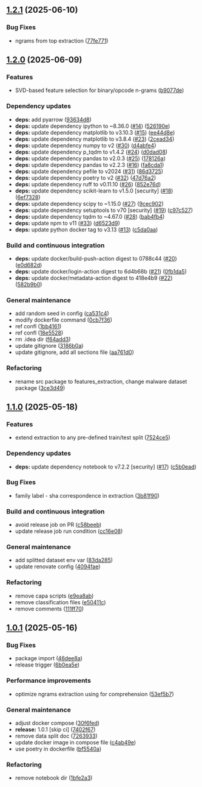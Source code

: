## [1.2.1](https://github.com/Malware-Concept-Drift-Detection/dts-features-extraction/compare/1.2.0...1.2.1) (2025-06-10)

### Bug Fixes

* ngrams from top extraction ([77fe771](https://github.com/Malware-Concept-Drift-Detection/dts-features-extraction/commit/77fe7713892a63b8d2b9f72ca64a0ff7afd1f6ee))

## [1.2.0](https://github.com/Malware-Concept-Drift-Detection/dts-features-extraction/compare/1.1.0...1.2.0) (2025-06-09)

### Features

* SVD-based feature selection for binary/opcode n-grams ([b9077de](https://github.com/Malware-Concept-Drift-Detection/dts-features-extraction/commit/b9077dee79480cb237faf2ec4ff719d53b0b61bc))

### Dependency updates

* **deps:** add pyarrow ([93634d8](https://github.com/Malware-Concept-Drift-Detection/dts-features-extraction/commit/93634d8b943c159db53ecb6c8d1c8619fbdfde85))
* **deps:** update dependency ipython to ~8.36.0 ([#14](https://github.com/Malware-Concept-Drift-Detection/dts-features-extraction/issues/14)) ([526190e](https://github.com/Malware-Concept-Drift-Detection/dts-features-extraction/commit/526190e2593bd8a40f56ba48974e107eba1beb35))
* **deps:** update dependency matplotlib to v3.10.3 ([#15](https://github.com/Malware-Concept-Drift-Detection/dts-features-extraction/issues/15)) ([ee44d8e](https://github.com/Malware-Concept-Drift-Detection/dts-features-extraction/commit/ee44d8ed5a3bc6e8f992d100957c6554fde7bd34))
* **deps:** update dependency matplotlib to v3.8.4 ([#23](https://github.com/Malware-Concept-Drift-Detection/dts-features-extraction/issues/23)) ([2cead34](https://github.com/Malware-Concept-Drift-Detection/dts-features-extraction/commit/2cead347d54d3789b51c09e66b57c8671c416b41))
* **deps:** update dependency numpy to v2 ([#30](https://github.com/Malware-Concept-Drift-Detection/dts-features-extraction/issues/30)) ([d4abfe4](https://github.com/Malware-Concept-Drift-Detection/dts-features-extraction/commit/d4abfe46716f20ca02410879fcde004d0201c21a))
* **deps:** update dependency p_tqdm to v1.4.2 ([#24](https://github.com/Malware-Concept-Drift-Detection/dts-features-extraction/issues/24)) ([d0dad08](https://github.com/Malware-Concept-Drift-Detection/dts-features-extraction/commit/d0dad08d4207df4abd4187f684ddb7ee8459bc0d))
* **deps:** update dependency pandas to v2.0.3 ([#25](https://github.com/Malware-Concept-Drift-Detection/dts-features-extraction/issues/25)) ([178126a](https://github.com/Malware-Concept-Drift-Detection/dts-features-extraction/commit/178126a725e7616b634fd7002bdf49dd6e0768e4))
* **deps:** update dependency pandas to v2.2.3 ([#16](https://github.com/Malware-Concept-Drift-Detection/dts-features-extraction/issues/16)) ([fa8cda1](https://github.com/Malware-Concept-Drift-Detection/dts-features-extraction/commit/fa8cda155610411fc5be73d92d6ada65d0a941af))
* **deps:** update dependency pefile to v2024 ([#31](https://github.com/Malware-Concept-Drift-Detection/dts-features-extraction/issues/31)) ([86d3725](https://github.com/Malware-Concept-Drift-Detection/dts-features-extraction/commit/86d3725130a63c10ab2a58a45ebd8458f15bdfc1))
* **deps:** update dependency poetry to v2 ([#32](https://github.com/Malware-Concept-Drift-Detection/dts-features-extraction/issues/32)) ([47d76a2](https://github.com/Malware-Concept-Drift-Detection/dts-features-extraction/commit/47d76a275e241801e1de3c23322af79b2c24578f))
* **deps:** update dependency ruff to v0.11.10 ([#26](https://github.com/Malware-Concept-Drift-Detection/dts-features-extraction/issues/26)) ([852e76d](https://github.com/Malware-Concept-Drift-Detection/dts-features-extraction/commit/852e76df479337ca80a03f06051c56e7adbafd38))
* **deps:** update dependency scikit-learn to v1.5.0 [security] ([#18](https://github.com/Malware-Concept-Drift-Detection/dts-features-extraction/issues/18)) ([6ef7328](https://github.com/Malware-Concept-Drift-Detection/dts-features-extraction/commit/6ef73287200623e19a8119061f05e4bf17f84e8c))
* **deps:** update dependency scipy to ~1.15.0 ([#27](https://github.com/Malware-Concept-Drift-Detection/dts-features-extraction/issues/27)) ([9cec902](https://github.com/Malware-Concept-Drift-Detection/dts-features-extraction/commit/9cec90288d5e0abe1835b6e81da5723b1501ddf3))
* **deps:** update dependency setuptools to v70 [security] ([#19](https://github.com/Malware-Concept-Drift-Detection/dts-features-extraction/issues/19)) ([c97c527](https://github.com/Malware-Concept-Drift-Detection/dts-features-extraction/commit/c97c5277d911d63a0958240a9f647a386599c746))
* **deps:** update dependency tqdm to ~4.67.0 ([#28](https://github.com/Malware-Concept-Drift-Detection/dts-features-extraction/issues/28)) ([bab4fb4](https://github.com/Malware-Concept-Drift-Detection/dts-features-extraction/commit/bab4fb460850830b61b819644e8431d78912734c))
* **deps:** update npm to v11 ([#33](https://github.com/Malware-Concept-Drift-Detection/dts-features-extraction/issues/33)) ([d6523d9](https://github.com/Malware-Concept-Drift-Detection/dts-features-extraction/commit/d6523d908f7fe04099d5131a92185bbb6ba8bf53))
* **deps:** update python docker tag to v3.13 ([#13](https://github.com/Malware-Concept-Drift-Detection/dts-features-extraction/issues/13)) ([c5da0aa](https://github.com/Malware-Concept-Drift-Detection/dts-features-extraction/commit/c5da0aad34465ee73a9634497182349030c2e7c6))

### Build and continuous integration

* **deps:** update docker/build-push-action digest to 0788c44 ([#20](https://github.com/Malware-Concept-Drift-Detection/dts-features-extraction/issues/20)) ([e0d682d](https://github.com/Malware-Concept-Drift-Detection/dts-features-extraction/commit/e0d682d709f089a88f6e4cfdf7c66f92d14f1f6e))
* **deps:** update docker/login-action digest to 6d4b68b ([#21](https://github.com/Malware-Concept-Drift-Detection/dts-features-extraction/issues/21)) ([0fb1da5](https://github.com/Malware-Concept-Drift-Detection/dts-features-extraction/commit/0fb1da518ea40a1d169e74e322d93f557febe3e2))
* **deps:** update docker/metadata-action digest to 418e4b9 ([#22](https://github.com/Malware-Concept-Drift-Detection/dts-features-extraction/issues/22)) ([582b9b0](https://github.com/Malware-Concept-Drift-Detection/dts-features-extraction/commit/582b9b03165de9b82b1de576b5fa1bb244379eec))

### General maintenance

* add random seed in config ([ca531c4](https://github.com/Malware-Concept-Drift-Detection/dts-features-extraction/commit/ca531c44ffe78e9a15ca2aed94506b1d0c6abb99))
* modify dockerfile command ([0cb7f36](https://github.com/Malware-Concept-Drift-Detection/dts-features-extraction/commit/0cb7f36d48f6abf8f7a83eb562bca65465f5b4d5))
* ref confl ([1bb4161](https://github.com/Malware-Concept-Drift-Detection/dts-features-extraction/commit/1bb41616616e9bf10fad1a65006ed2cbf228e157))
* ref confl ([18e5528](https://github.com/Malware-Concept-Drift-Detection/dts-features-extraction/commit/18e55289195f0efb1e6d8954ef2451b3e2d14396))
* rm .idea dir ([f64add3](https://github.com/Malware-Concept-Drift-Detection/dts-features-extraction/commit/f64add3d1539c9ebfdd9be8404c19faa5c66ad59))
* update gitignore ([3186b0a](https://github.com/Malware-Concept-Drift-Detection/dts-features-extraction/commit/3186b0ac1b570e09535362a6473a28092088d4ea))
* update gitignore, add all sections file ([aa761d0](https://github.com/Malware-Concept-Drift-Detection/dts-features-extraction/commit/aa761d0a57d59f2f511d646b79b01d2ac155a4c0))

### Refactoring

* rename src package to features_extraction, change malware dataset package ([3ce3d49](https://github.com/Malware-Concept-Drift-Detection/dts-features-extraction/commit/3ce3d496929ce26c509d3bf0d366d75f55fd3742))

## [1.1.0](https://github.com/Malware-Concept-Drift-Detection/dts-features-extraction/compare/1.0.1...1.1.0) (2025-05-18)

### Features

* extend extraction to any pre-defined train/test split ([7524ce5](https://github.com/Malware-Concept-Drift-Detection/dts-features-extraction/commit/7524ce5ef6f1e970cd973034100855e0a636480a))

### Dependency updates

* **deps:** update dependency notebook to v7.2.2 [security] ([#17](https://github.com/Malware-Concept-Drift-Detection/dts-features-extraction/issues/17)) ([c5b0ead](https://github.com/Malware-Concept-Drift-Detection/dts-features-extraction/commit/c5b0ead4ce70ebf59fa4732e393d19ebfd5fa237))

### Bug Fixes

* family label - sha correspondence in extraction ([3b81f90](https://github.com/Malware-Concept-Drift-Detection/dts-features-extraction/commit/3b81f90d5bb973544aacb8c8f3ec5f2a3a7b7eca))

### Build and continuous integration

* avoid release job on PR ([c58beeb](https://github.com/Malware-Concept-Drift-Detection/dts-features-extraction/commit/c58beeb711c50af659932952e8cad6de119e1376))
* update release job run condition ([cc16e08](https://github.com/Malware-Concept-Drift-Detection/dts-features-extraction/commit/cc16e088ce85c8414fa33a26e6bc07d6f9f30527))

### General maintenance

* add splitted dataset env var ([83da285](https://github.com/Malware-Concept-Drift-Detection/dts-features-extraction/commit/83da285cc4064400fbf35aec0bed4008e9301523))
* update renovate config ([4094fae](https://github.com/Malware-Concept-Drift-Detection/dts-features-extraction/commit/4094fae49b5daa6a47934b0e701d508a8b49b2c5))

### Refactoring

* remove capa scripts ([e9ea8ab](https://github.com/Malware-Concept-Drift-Detection/dts-features-extraction/commit/e9ea8ab1614cf22e8d957ed07c3fc78456608696))
* remove classification files ([e50411c](https://github.com/Malware-Concept-Drift-Detection/dts-features-extraction/commit/e50411cf72f63866246ee407f83446e22be1ea01))
* remove comments ([111ff70](https://github.com/Malware-Concept-Drift-Detection/dts-features-extraction/commit/111ff705a5a76daf948deae90ce07133c0aece90))

## [1.0.1](https://github.com/Malware-Concept-Drift-Detection/dts-features-extraction/compare/1.0.0...1.0.1) (2025-05-16)

### Bug Fixes

* package import ([46dee8a](https://github.com/Malware-Concept-Drift-Detection/dts-features-extraction/commit/46dee8adc87b3ebe0df2bbe829e436e6cef0dab2))
* release trigger ([6b0ea5e](https://github.com/Malware-Concept-Drift-Detection/dts-features-extraction/commit/6b0ea5ea9c7f445c38b7a170104e51ed43bd03f1))

### Performance improvements

* optimize ngrams extraction using for comprehension ([53ef5b7](https://github.com/Malware-Concept-Drift-Detection/dts-features-extraction/commit/53ef5b7b570193bf580458eedd5aa63b9f2edea7))

### General maintenance

* adjust docker compose ([30f6fed](https://github.com/Malware-Concept-Drift-Detection/dts-features-extraction/commit/30f6fed80ce31591e59e426f9d71ad4b534193ca))
* **release:** 1.0.1 [skip ci] ([7402f67](https://github.com/Malware-Concept-Drift-Detection/dts-features-extraction/commit/7402f67b27db1f65ef6f33762a2ee6b847a10216))
* remove data split doc ([7263933](https://github.com/Malware-Concept-Drift-Detection/dts-features-extraction/commit/7263933333bd17933eec36ad1a0bb8ea5ec219d7))
* update docker image in compose file ([c4ab49e](https://github.com/Malware-Concept-Drift-Detection/dts-features-extraction/commit/c4ab49edfc2061579a62660cf1c10fd6e7b5de25))
* use poetry in dockerfile ([bf5540a](https://github.com/Malware-Concept-Drift-Detection/dts-features-extraction/commit/bf5540a81925615448a52f713d0922d9e493a4c8))

### Refactoring

* remove notebook dir ([1bfe2a3](https://github.com/Malware-Concept-Drift-Detection/dts-features-extraction/commit/1bfe2a3bb9c15653176315f25e0b1adc51ed7d67))
